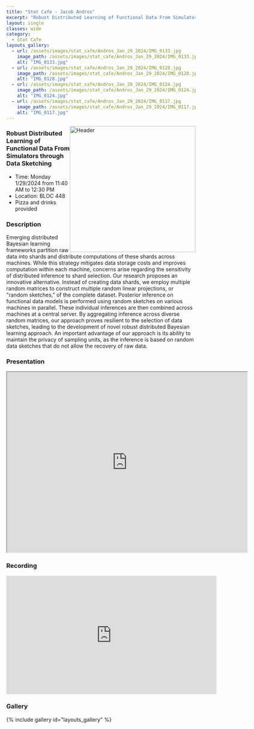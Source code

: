 ```yaml
---
title: "Stat Cafe - Jacob Andros"
excerpt: "Robust Distributed Learning of Functional Data From Simulators through Data Sketching"
layout: single
classes: wide
category: 
  - Stat Cafe
layouts_gallery:
  - url: /assets/images/stat_cafe/Andros_Jan_29_2024/IMG_0133.jpg
    image_path: /assets/images/stat_cafe/Andros_Jan_29_2024/IMG_0133.jpg
    alt: "IMG_0133.jpg"
  - url: /assets/images/stat_cafe/Andros_Jan_29_2024/IMG_0128.jpg
    image_path: /assets/images/stat_cafe/Andros_Jan_29_2024/IMG_0128.jpg
    alt: "IMG_0128.jpg"
  - url: /assets/images/stat_cafe/Andros_Jan_29_2024/IMG_0124.jpg
    image_path: /assets/images/stat_cafe/Andros_Jan_29_2024/IMG_0124.jpg
    alt: "IMG_0124.jpg"
  - url: /assets/images/stat_cafe/Andros_Jan_29_2024/IMG_0117.jpg
    image_path: /assets/images/stat_cafe/Andros_Jan_29_2024/IMG_0117.jpg
    alt: "IMG_0117.jpg"
---
```


<img src="https://jeroda7105.github.io/tamusgsa.github.io/assets/images/stat_cafe/Andros_Jan_29_2024/IMG_0133.jpg" alt="Header" width="335" style="float: right;"/> 

### Robust Distributed Learning of Functional Data From Simulators through Data Sketching
- Time: Monday 1/29/2024 from 11:40 AM to 12:30 PM
- Location: BLOC 448
- Pizza and drinks provided
<!-- - [Presentation]({{ "/assets/files/stat_cafe/Andros_Jan_29_2024/StatCafe_Andros_slides.pdf" | relative_url }}) -->
<!-- - [Recording](https://www.youtube.com/watch?v=YveqZRFVCwM) -->

### Description
Emerging distributed Bayesian learning frameworks partition raw data into shards and distribute computations of these shards across machines. While this strategy mitigates data storage costs and improves computation within each machine, concerns arise regarding the sensitivity of distributed inference to shard selection. Our research proposes an innovative alternative. Instead of creating data shards, we employ multiple random matrices to construct multiple random linear projections, or "random sketches," of the complete dataset. Posterior inference on functional data models is performed using random sketches on various machines in parallel. These individual inferences are then combined across machines at a central server. By aggregating inference across diverse random matrices, our approach proves resilient to the selection of data sketches, leading to the development of novel robust distributed Bayesian learning approach. An important advantage of our approach is its ability to maintain the privacy of sampling units, as the inference is based on random data sketches that do not allow the recovery of raw data.

### Presentation
<iframe src="https://drive.google.com/file/d/13YoyF3WMtYrIHWHBd3RxaXjGLu5alSZo/preview" width="640" height="480" allow="autoplay"></iframe>

### Recording
<iframe width="560" height="315" src="https://www.youtube.com/embed/YveqZRFVCwM?si=m_O_Y35eGA9iRyqj" title="YouTube video player" frameborder="0" allow="accelerometer; autoplay; clipboard-write; encrypted-media; gyroscope; picture-in-picture; web-share" allowfullscreen></iframe>

### Gallery

{% include gallery id="layouts_gallery" %}
